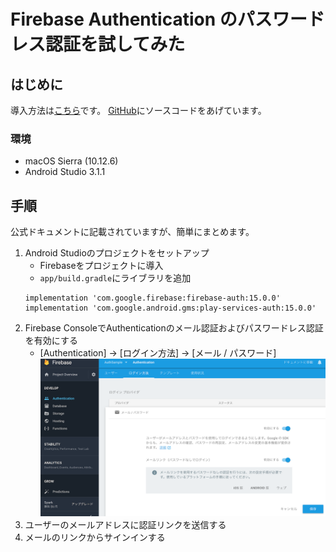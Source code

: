 # Firebase Authentication のパスワードレス認証を試してみた

## はじめに

導入方法は[こちら][1]です。
[GitHub][2]にソースコードをあげています。

### 環境

- macOS Sierra (10.12.6)
- Android Studio 3.1.1

## 手順

公式ドキュメントに記載されていますが、簡単にまとめます。

1. Android Studioのプロジェクトをセットアップ
   - Firebaseをプロジェクトに導入
   - `app/build.gradle`にライブラリを追加
   ```
   implementation 'com.google.firebase:firebase-auth:15.0.0'
   implementation 'com.google.android.gms:play-services-auth:15.0.0'
   ```
1. Firebase ConsoleでAuthenticationのメール認証およびパスワードレス認証を有効にする
   - [Authentication] -> [ログイン方法] -> [メール / パスワード]
   ![ログイン方法](enabled_email_auth.png)
1. ユーザーのメールアドレスに認証リンクを送信する
1. メールのリンクからサインインする


[1]:https://firebase.google.com/docs/auth/android/email-link-auth
[2]:https://github.com/sadashi-ota/firebase_auth_sample_android
